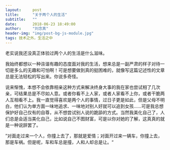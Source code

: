 ```yaml
---
layout:     post
title:      "关于两个人的生活"
subtitle:   ""
date:       2018-06-23 18:49:00
author:     "刘念真"
header-img: "img/post-bg-js-module.jpg"
tags: 技术之外，生活之中
---
```


老实说我还没真正体验过两个人的生活是什么滋味。

我始终都想以一种诙谐有趣的态度面对我的生活，想来总是一副严肃的样子对待一切是多么的无趣和可怕啊！可是想要做到真的挺困难的，就像写这篇记述性的文章总是无法轻松的写出来。你说多奇怪。

说来惭愧，本想不会依靠相亲这种方式来解决终身大事的我在家也尝试相了几次亲，可结果总是不尽如人意。或者你看不上人家，或者人家看不上你，或者干脆两人互相看不上。我一直觉得喜欢是两个人的事情，过日子更是如此，但是父母不明白，他们认为单方面一味地追求、一味地对别人好就可以追到女孩......可是我总想保护好自己仅有的自尊，从不想尝试别人说的跪舔的方式。当然我美化自己了，人们总是会适当美化自己，比如说自己不图财富，可是以你对她的了解，这真真的就是一种说辞罢了。

”对面走过来一个人，你撞上去了，那就是爱情；对面开过来一辆车，你撞上去，那是车祸。但是呢，车和车总是撞，人和人却总是让。“

